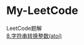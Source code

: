 # My-LeetCode
LeetCode题解  
[8.字符串转换整数(atoi)](https://github.com/hl249853856/MyLeetCode/blob/master/8.%E5%AD%97%E7%AC%A6%E4%B8%B2%E8%BD%AC%E6%8D%A2%E6%95%B4%E6%95%B0(atoi).md)
